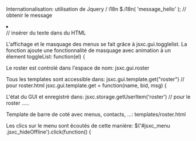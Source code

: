 


Internationalisation: utilisation de Jquery / i18n
    $.i18n( 'message_hello' ); // obtenir le message
    <li class="jsxc_settings jsxc_settingsicon" data-i18n="Settings"></li> // insérer du texte dans du HTML

L'affichage et le masquage des menus se fait grâce à jsxc.gui.togglelist.
La fonction ajoute une fonctionnalité de masquage avec animation à un élement
   toggleList: function(el) {

Le roster est controlé dans l'espace de nom:
    jsxc.gui.roster

Tous les templates sont accessible dans:
    jsxc.gui.template.get("roster") // pour roster.html
    jsxc.gui.template.get = function(name, bid, msg) {

L'état du GUI et enregistré dans:
    jsxc.storage.getUserItem('roster') // pour le roster
    .....

Template de barre de coté avec menus, contacts, ...:
    templates/roster.html

Les clics sur le menu sont écoutés de cette manière:
    $('#jsxc_menu .jsxc_hideOffline').click(function() {